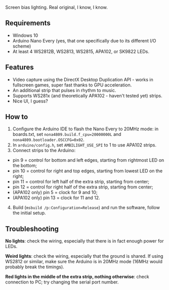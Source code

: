 Screen bias lighting. Real original, I know, I know.

Requirements
------------

 * Windows 10
 * Arduino Nano Every (yes, that one specifically due to its different I/O scheme)
 * At least 4 WS2812B, WS2813, WS2815, APA102, or SK9822 LEDs.

Features
--------

 * Video capture using the DirectX Desktop Duplication API - works in fullscreen games, super fast thanks
   to GPU acceleration.
 * An additional strip that pulses in rhythm to music.
 * Supports WS281x (and theoretically APA102 - haven't tested yet) strips.
 * Nice UI, I guess?

How to
------

 1. Configure the Arduino IDE to flash the Nano Every to 20MHz mode:
    in boards.txt, set `nona4809.build.f_cpu=20000000L` and `nona4809.bootloader.OSCCFG=0x02`.
 2. In `arduino/config.h`, set `AMBILIGHT_USE_SPI` to 1 to use APA102 strips.
 3. Connect strips to the Arduino:
   * pin 9 = control for bottom and left edges, starting from rightmost LED on the bottom;
   * pin 10 = control for right and top edges, starting from lowest LED on the right;
   * pin 11 = control for left half of the extra strip, starting from center;
   * pin 12 = control for right half of the extra strip, starting from center;
   * (APA102 only) pin 5 = clock for 9 and 10;
   * (APA102 only) pin 13 = clock for 11 and 12.
 4. Build (`msbuild /p:Configuration=Release`) and run the software, follow the initial setup.

Troubleshooting
---------------

**No lights**: check the wiring, especially that there is in fact enough power for LEDs.

**Weird lights**: check the wiring, especially that the ground is shared. If using WS2812 or similar, make sure the Arduino is in 20MHz mode (16MHz would probably break the timings).

**Red lights in the middle of the extra strip, nothing otherwise**: check connection to PC; try changing the serial port number.
